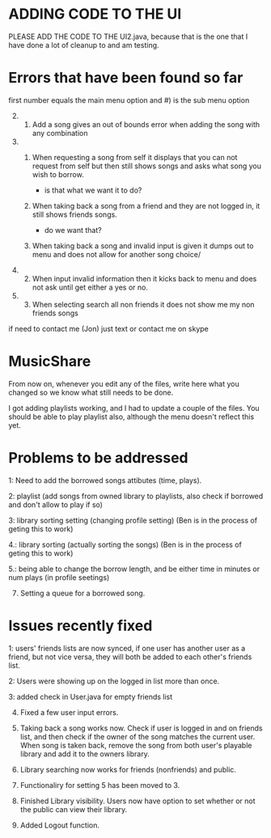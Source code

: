 ADDING CODE TO THE UI
=====================
PLEASE ADD THE CODE TO THE UI2.java, because that is the one that I have done a lot of cleanup to and am testing.

Errors that have been found so far
==================================
first number equals the main menu option and #) is the sub menu option

2. 1) Add a song gives an out of bounds error when adding the song with any combination

3. 1) When requesting a song from self it displays that you can not request from self but then still shows songs and asks what song you wish to borrow.
	    - is that what we want it to do?
   
   2) When taking back a song from a friend and they are not logged in, it still shows friends songs.
	    - do we want that?
  
   2) When taking back a song and invalid input is given it dumps out to menu and does not allow for another song choice/

4. 2) When input invalid information then it kicks back to menu and does not ask until get either a yes or no.

6. 3) When selecting search all non friends it does not show me my non friends songs

if need to contact me (Jon) just text or contact me on skype

MusicShare
==========

From now on, whenever you edit any of the files, write here what you changed so we know what still needs to be done.

I got adding playlists working, and I had to update a couple of the files. You should be able to play playlist also, although the menu doesn't reflect this yet.


Problems to be addressed
=====================

1: Need to add the borrowed songs attibutes (time, plays). 

2: playlist (add songs from owned library to playlists, also check if borrowed and don't allow to play if so)

3: library sorting setting (changing profile setting) (Ben is in the process of geting this to work)

4.: library sorting (actually sorting the songs) (Ben is in the process of geting this to work)

5.: being able to change the borrow length, and be either time in minutes or num plays (in profile seetings)

7. Setting a queue for a borrowed song.



Issues recently fixed
=====================

1: users' friends lists are now synced, if one user has another user as a friend, but not vice versa,
they will both be added to each other's friends list.

2: Users were showing up on the logged in list more than once.

3: added check in User.java for empty friends list

4. Fixed a few user input errors. 

5. Taking back a song works now. Check if user is logged in and on friends list, and then check if the owner of the song matches the current user. When song is taken back, remove the song from both user's playable library and add it to the owners library.

6. Library searching now works for friends (nonfriends) and public.

7. Functionaliry for setting 5 has been moved to 3.

8. Finished Library visibility. Users now have option to set whether or not the public can view their library.

9. Added Logout function.
